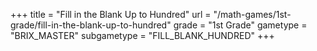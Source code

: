 +++
title = "Fill in the Blank Up to Hundred"
url = "/math-games/1st-grade/fill-in-the-blank-up-to-hundred"
grade = "1st Grade"
gametype = "BRIX_MASTER"
subgametype = "FILL_BLANK_HUNDRED"
+++